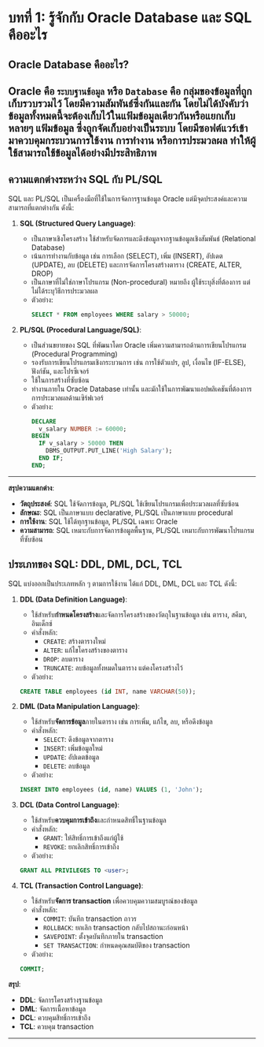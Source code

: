 # บทที่ 1: รู้จักกับ Oracle Database และ SQL คืออะไร
## Oracle Database คืออะไร?
Oracle คือ `ระบบฐานข้อมูล` หรือ `Database` คือ กลุ่มของข้อมูลที่ถูกเก็บรวบรวมไว้ โดยมีความสัมพันธ์ซึ่งกันและกัน โดยไม่ได้บังคับว่าข้อมูลทั้งหมดนี้จะต้องเก็บไว้ในแฟ้มข้อมูลเดียวกันหรือแยกเก็บหลายๆ แฟ้มข้อมูล ซึ่งถูกจัดเก็บอย่างเป็นระบบ โดยมีซอฟต์แวร์เข้ามาควบคุมกระบวนการใช้งาน การทำงาน หรือการประมวลผล ทำให้ผู้ใช้สามารถใช้ข้อมูลได้อย่างมีประสิทธิภาพ
---

## ความแตกต่างระหว่าง SQL กับ PL/SQL
SQL และ PL/SQL เป็นเครื่องมือที่ใช้ในการจัดการฐานข้อมูล Oracle แต่มีจุดประสงค์และความสามารถที่แตกต่างกัน ดังนี้:

1. **SQL (Structured Query Language)**:
    - เป็นภาษาเชิงโครงสร้าง ใช้สำหรับจัดการและดึงข้อมูลจากฐานข้อมูลเชิงสัมพันธ์ (Relational Database)
    - เน้นการทำงานกับข้อมูล เช่น การเลือก (SELECT), เพิ่ม (INSERT), อัปเดต (UPDATE), ลบ (DELETE) และการจัดการโครงสร้างตาราง (CREATE, ALTER, DROP)
    - เป็นภาษาที่ไม่ใช่ภาษาโปรแกรม (Non-procedural) หมายถึง ผู้ใช้ระบุสิ่งที่ต้องการ แต่ไม่ได้ระบุวิธีการประมวลผล
    - ตัวอย่าง: 
      ```sql
      SELECT * FROM employees WHERE salary > 50000;
      ```

2. **PL/SQL (Procedural Language/SQL)**:
    - เป็นส่วนขยายของ SQL ที่พัฒนาโดย Oracle เพิ่มความสามารถด้านการเขียนโปรแกรม (Procedural Programming)
    - รองรับการเขียนโปรแกรมเชิงกระบวนการ เช่น การใช้ตัวแปร, ลูป, เงื่อนไข (IF-ELSE), ฟังก์ชัน, และโปรซีเจอร์
    - ใช้ในการสร้างที่ซับซ้อน
    - ทำงานภายใน Oracle Database เท่านั้น และมักใช้ในการพัฒนาแอปพลิเคชันที่ต้องการการประมวลผลด้านเซิร์ฟเวอร์
    - ตัวอย่าง:
      ```sql
      DECLARE
        v_salary NUMBER := 60000;
      BEGIN
        IF v_salary > 50000 THEN
          DBMS_OUTPUT.PUT_LINE('High Salary');
        END IF;
      END;
      ```
---

**สรุปความแตกต่าง**:
- **วัตถุประสงค์**: SQL ใช้จัดการข้อมูล, PL/SQL ใช้เขียนโปรแกรมเพื่อประมวลผลที่ซับซ้อน
- **ลักษณะ**: SQL เป็นภาษาแบบ declarative, PL/SQL เป็นภาษาแบบ procedural
- **การใช้งาน**: SQL ใช้ได้ทุกฐานข้อมูล, PL/SQL เฉพาะ Oracle
- **ความสามารถ**: SQL เหมาะกับการจัดการข้อมูลพื้นฐาน, PL/SQL เหมาะกับการพัฒนาโปรแกรมที่ซับซ้อน

## ประเภทของ SQL: DDL, DML, DCL, TCL
SQL แบ่งออกเป็นประเภทหลัก ๆ ตามการใช้งาน ได้แก่ DDL, DML, DCL และ TCL ดังนี้:

1. **DDL (Data Definition Language)**:
    - ใช้สำหรับ**กำหนดโครงสร้าง**และจัดการโครงสร้างของวัตถุในฐานข้อมูล เช่น ตาราง, สคีมา, อินเด็กซ์
    - คำสั่งหลัก:
        - `CREATE`: สร้างตารางใหม่
        - `ALTER`: แก้ไขโครงสร้างของตาราง
        - `DROP`: ลบตาราง
        - `TRUNCATE`: ลบข้อมูลทั้งหมดในตาราง แต่คงโครงสร้างไว้
    - ตัวอย่าง: 
    ```sql
    CREATE TABLE employees (id INT, name VARCHAR(50));
    ```

2. **DML (Data Manipulation Language)**:
    - ใช้สำหรับ**จัดการข้อมูล**ภายในตาราง เช่น การเพิ่ม, แก้ไข, ลบ, หรือดึงข้อมูล
    - คำสั่งหลัก:
        - `SELECT`: ดึงข้อมูลจากตาราง
        - `INSERT`: เพิ่มข้อมูลใหม่
        - `UPDATE`: อัปเดตข้อมูล
        - `DELETE`: ลบข้อมูล
    - ตัวอย่าง:
    ```sql
    INSERT INTO employees (id, name) VALUES (1, 'John');
    ```

3. **DCL (Data Control Language)**:
    - ใช้สำหรับ**ควบคุมการเข้าถึง**และกำหนดสิทธิ์ในฐานข้อมูล
    - คำสั่งหลัก:
        - `GRANT`: ให้สิทธิ์การเข้าถึงแก่ผู้ใช้
        - `REVOKE`: ยกเลิกสิทธิ์การเข้าถึง
    - ตัวอย่าง: 
    ```sql
    GRANT ALL PRIVILEGES TO <user>;
    ```

4. **TCL (Transaction Control Language)**:
    - ใช้สำหรับ**จัดการ transaction** เพื่อควบคุมความสมบูรณ์ของข้อมูล
    - คำสั่งหลัก:
        - `COMMIT`: บันทึก transaction ถาวร
        - `ROLLBACK`: ยกเลิก transaction กลับไปสถานะก่อนหน้า
        - `SAVEPOINT`: ตั้งจุดบันทึกภายใน transaction
        - `SET TRANSACTION`: กำหนดคุณสมบัติของ transaction
    - ตัวอย่าง:
    ```sql
    COMMIT;
    ```

**สรุป**:
- **DDL**: จัดการโครงสร้างฐานข้อมูล
- **DML**: จัดการเนื้อหาข้อมูล
- **DCL**: ควบคุมสิทธิ์การเข้าถึง
- **TCL**: ควบคุม transaction
---
